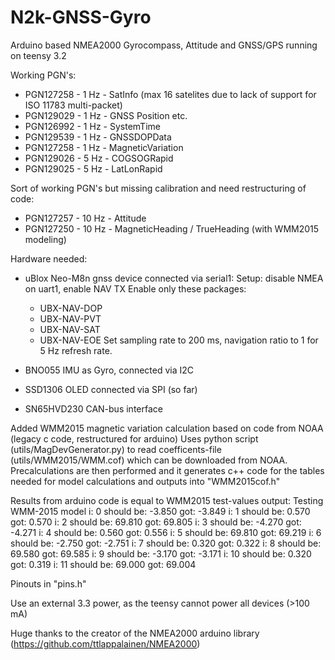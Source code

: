 # N2k-GNSS-Gyro
Arduino based NMEA2000 Gyrocompass, Attitude and GNSS/GPS running on teensy 3.2


Working PGN's:
* PGN127258 -  1 Hz - SatInfo (max 16 satelites due to lack of support for ISO 11783 multi-packet)
* PGN129029 -  1 Hz - GNSS Position etc.
* PGN126992 -  1 Hz - SystemTime
* PGN129539 -  1 Hz - GNSSDOPData
* PGN127258 -  1 Hz - MagneticVariation
* PGN129026 -  5 Hz - COGSOGRapid
* PGN129025 -  5 Hz - LatLonRapid

Sort of working PGN's but missing calibration and need restructuring of code:
* PGN127257 - 10 Hz - Attitude
* PGN127250 - 10 Hz - MagneticHeading / TrueHeading (with WMM2015 modeling)


Hardware needed:

* uBlox Neo-M8n gnss device connected via serial1:
Setup: disable NMEA on uart1, enable NAV TX
Enable only these packages:
    - UBX-NAV-DOP
    - UBX-NAV-PVT
    - UBX-NAV-SAT
    - UBX-NAV-EOE
Set sampling rate to 200 ms, navigation ratio to 1 for 5 Hz refresh rate.

* BNO055 IMU as Gyro, connected via I2C

* SSD1306 OLED connected via SPI (so far)

* SN65HVD230 CAN-bus interface


Added WMM2015 magnetic variation calculation based on code from NOAA (legacy c code, restructured for arduino)
Uses python script (utils/MagDevGenerator.py) to read coefficents-file (utils/WMM2015/WMM.cof) which can be 
downloaded from NOAA. Precalculations are then performed and it generates c++ code for the tables needed for
model calculations and outputs into "WMM2015cof.h"

Results from arduino code is equal to WMM2015 test-values
output:
    Testing WMM-2015 model
    i: 0 should be: -3.850 got: -3.849
    i: 1 should be: 0.570 got: 0.570
    i: 2 should be: 69.810 got: 69.805
    i: 3 should be: -4.270 got: -4.271
    i: 4 should be: 0.560 got: 0.556
    i: 5 should be: 69.810 got: 69.219
    i: 6 should be: -2.750 got: -2.751
    i: 7 should be: 0.320 got: 0.322
    i: 8 should be: 69.580 got: 69.585
    i: 9 should be: -3.170 got: -3.171
    i: 10 should be: 0.320 got: 0.319
    i: 11 should be: 69.000 got: 69.004

Pinouts in "pins.h"

Use an external 3.3 power, as the teensy cannot power all devices (>100 mA)

Huge thanks to the creator of the NMEA2000 arduino library (https://github.com/ttlappalainen/NMEA2000)